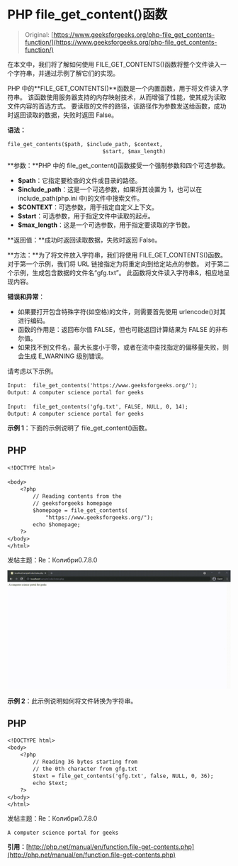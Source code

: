 # PHP file_get_content()函数

> Original: [https://www.geeksforgeeks.org/php-file_get_contents-function/](https://www.geeksforgeeks.org/php-file_get_contents-function/)

在本文中，我们将了解如何使用 FILE_GET_CONTENTS()函数将整个文件读入一个字符串，并通过示例了解它们的实现。

PHP 中的**FILE_GET_CONTENTS()**函数是一个内置函数，用于将文件读入字符串。 该函数使用服务器支持的内存映射技术，从而增强了性能，使其成为读取文件内容的首选方式。 要读取的文件的路径，该路径作为参数发送给函数，成功时返回读取的数据，失败时返回 False。

**语法：**

```
file_get_contents($path, $include_path, $context, 
                              $start, $max_length)
```

**参数：**PHP 中的 file_get_content()函数接受一个强制参数和四个可选参数。

*   **$path**：它指定要检查的文件或目录的路径。
*   **$include_path**：这是一个可选参数，如果将其设置为 1，也可以在 include_path(php.ini 中)的文件中搜索文件。
*   **$CONTEXT**：可选参数，用于指定自定义上下文。
*   **$start**：可选参数，用于指定文件中读取的起点。
*   **$max_length**：这是一个可选参数，用于指定要读取的字节数。

**返回值：**成功时返回读取数据，失败时返回 False。

**方法：**为了将文件放入字符串，我们将使用 FILE_GET_CONTENTS()函数。 对于第一个示例，我们将 URL 链接指定为将重定向到给定站点的参数。 对于第二个示例，生成包含数据的文件名“gfg.txt”。 此函数将文件读入字符串&，相应地呈现内容。

**错误和异常**：

*   如果要打开包含特殊字符(如空格)的文件，则需要首先使用 urlencode()对其进行编码。
*   函数的作用是：返回布尔值 FALSE，但也可能返回计算结果为 FALSE 的非布尔值。
*   如果找不到文件名，最大长度小于零，或者在流中查找指定的偏移量失败，则会生成 E_WARNING 级别错误。

请考虑以下示例。

```
Input:  file_get_contents('https://www.geeksforgeeks.org/');
Output: A computer science portal for geeks

Input:  file_get_contents('gfg.txt', FALSE, NULL, 0, 14);
Output: A computer science portal for geeks
```

**示例 1**：下面的示例说明了 file_get_content()函数。

## PHP

```
<!DOCTYPE html>

<body>
    <?php
        // Reading contents from the
        // geeksforgeeks homepage
        $homepage = file_get_contents(
            "https://www.geeksforgeeks.org/");
        echo $homepage;
    ?>
</body>
</html>
```

发帖主题：Re：Колибри0.7.8.0

![PHP file_get_contents() Function](img/5730d2ebdefa2836b9e5c776b6504653.png)

**示例 2**：此示例说明如何将文件转换为字符串。

## PHP

```
<!DOCTYPE html>
<body>
    <?php
        // Reading 36 bytes starting from
        // the 0th character from gfg.txt
        $text = file_get_contents('gfg.txt', false, NULL, 0, 36);
        echo $text;
    ?>
</body>
</html>
```

发帖主题：Re：Колибри0.7.8.0

```
A computer science portal for geeks
```

**引用：**[http://php.net/manual/en/function.file-get-contents.php](http://php.net/manual/en/function.file-get-contents.php)